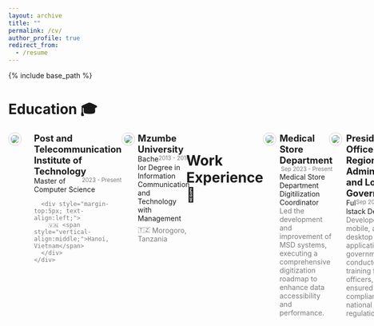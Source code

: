 ```yaml
---
layout: archive
title: ""
permalink: /cv/
author_profile: true
redirect_from:
  - /resume
---
```


{% include base_path %}

# Education 🎓

<div style="display:flex;">
  <div style="flex:0.5; padding-right:5%">
    <img src="{{ site.url }}/images/resume/ptit.png" style="align:left; border: 1px solid #d3d3d3; border-radius: 11px; padding: 4px">
  </div>
  <div style="flex:4;">
    <p style="margin:0px">
      <b style="font-size: 130%;">Post and Telecommunication Institute of Technology</b>
      <span style="float:right; font-size:80%; color:#7a7a7a;">2023 - Present</span>
    </p>
    Master of Computer Science
    <div style="color:#7a7a7a; text-align:left;">
     
      <div style="margin-top:5px; text-align:left;">
        🇻🇳 <span style="vertical-align:middle;">Hanoi, Vietnam</span>
      </div>
    </div>
  </div>
</div>
<hr style="height:1em; margin:0em; visibility:hidden;" />

<div style="display:flex;">
  <div style="flex:0.5; padding-right:5%">
    <img src="{{ site.url }}/images/resume/mzumbe.png" style="align:left; border: 1px solid #d3d3d3; border-radius: 11px; padding: 4px">
  </div>
  <div style="flex:4;">
    <p style="margin:0px">
      <b style="font-size: 130%;">Mzumbe University</b>
      <span style="float:right; font-size:80%; color:#7a7a7a;">2013 - 2016</span>
    </p>
    Bachelor Degree in Information Communication and Technology with Management
    <div style="color:#7a7a7a; text-align:left;">
      <div style="margin-top:5px; text-align:left;">
        🇹🇿 <span style="vertical-align:middle;">Morogoro, Tanzania</span>
      </div>
    </div>
  </div>
</div>

<hr style="height:1em; margin:0em; visibility:hidden;" />

# Work Experience 💼

<div style="display:flex;">
  <div style="flex:0.5; padding-right:5%">
    <img src="{{ site.url }}/images/resume/msd.png" style="align:left; border: 1px solid #d3d3d3; border-radius: 11px; padding: 4px">
  </div>
  <div style="flex:4;">
    <p style="margin:0px">
      <b style="font-size: 130%;">Medical Store Department</b>
      <span style="float:right; font-size:80%; color:#7a7a7a;">Sep 2023 - Present</span>
    </p>
    Medical Store Department Digitilization Coordinator
    <div style="color:#7a7a7a">
      Led the development and improvement of MSD systems, executing a comprehensive digitization roadmap to enhance data accessibility and performance.
    </div>
  </div>
</div>
<hr style="height:1em; margin:0em; visibility:hidden;" />

<div style="display:flex;">
  <div style="flex:0.5; padding-right:5%">
    <img src="{{ site.url }}/images/resume/poralg.png" style="align:left; border: 1px solid #d3d3d3; border-radius: 11px; padding: 4px">
  </div>
  <div style="flex:4;">
    <p style="margin:0px">
      <b style="font-size: 130%;">President's Office - Regional Administration and Local Government</b>
      <span style="float:right; font-size:80%; color:#7a7a7a;">Sep 2017 - Sep 2023</span>
    </p>
    Fullstack Developer
    <div style="color:#7a7a7a">
      Developed web, mobile, and desktop applications for the government, conducted system training for ICT officers, and ensured compliance with national regulations.
    </div>
  </div>
</div>
<hr style="height:1em; margin:0em; visibility:hidden;" />

# Skills 🛠️

## Programming & Frameworks

- **Programming languages**: C#, JAVA, PHP, Python, NodeJS
- **JavaScript frameworks**: AngularJS, Vue, ReactJS, Angular
- **Desktop Application Development**: Electron, JavaFX
- **Mobile Development**: Flutter, Android Studio
- **AI/ML Libraries**: TensorFlow, Keras, PyTorch, scikit-learn, XGBoost
- **Cloud & MLOps**: AWS SageMaker, Azure ML, Google AI Platform, Docker, Kubernetes
- **System Architecture**: Monolithic, SOA, Microservice
- **Version Control**: GitHub, GitLab

## Machine Learning & Deep Learning Expertise

- **Model Development & Deployment**: Extensive experience in developing and deploying ML/DL models for real-world applications such as image recognition, natural language processing (NLP), predictive analytics, and recommendation systems.
- **Deep Learning Specializations**:
  - **Convolutional Neural Networks (CNNs)** for tasks like object detection, image classification, and segmentation.
  - **Recurrent Neural Networks (RNNs)**, **LSTMs**, and **GRUs** for time-series forecasting, sequence modeling, and NLP tasks.
  - **Transformer-based architectures** (e.g., BERT, GPT) for advanced NLP tasks such as text generation, sentiment analysis, and machine translation.
- **NLP & Text Processing**:
  - Expertise in **Word2Vec**, **BERT**, and **GPT** models for building chatbots, sentiment analysis, and language translation systems.
  - End-to-end NLP pipelines for tokenization, text embedding, and entity recognition.
- **Reinforcement Learning**: Hands-on experience with reinforcement learning techniques, including **Q-learning**, **Deep Q Networks (DQN)**, and **Policy Gradient Methods**, used in dynamic decision-making environments like game simulations and resource allocation.
- **Predictive Analytics & Recommendation Systems**:
  - Expertise in collaborative filtering-based recommendation engines, utilizing **user-based** and **item-based** nearest neighbor algorithms.
  - Experience in **matrix factorization techniques** such as Singular Value Decomposition (SVD) to improve recommendation accuracy.
- **Model Optimization & Performance Tuning**:
  - Proficient in optimizing model performance through techniques such as **hyperparameter tuning**, **early stopping**, **regularization** (e.g., L1, L2).
  - Leveraged tools like **cross-validation**, **grid search**, and **Bayesian optimization** for fine-tuning models to improve accuracy and efficiency.
- **Handling Large Datasets**:
  - Skilled in handling and processing large datasets using tools such as **Hadoop**, **Spark**, **Dask**, and **BigQuery**.
  - Experience in distributed training of ML models on clusters for scaling up machine learning workflows.

## Specialized AI/ML Techniques

- **Generative Adversarial Networks (GANs)** for generating synthetic data and creative applications.
- **Few-shot and Zero-shot Learning** for developing models that can generalize from minimal data.
- **Meta-Learning** to improve model adaptability and performance in different scenarios.

## Big Data & Databases

- **Databases**: MySQL, PostgreSQL, SQL Server, Oracle
- **Big Data Technologies**: Firebase, BigQuery, Hadoop, Spark, Dask
- **Database Optimization**: Experience in writing efficient SQL queries and optimizing database performance.

# Projects 🚀

- **Government of Tanzania Health Management Information System (GOT-HOMIS)**  
  Played a critical role in the design and development of multiple versions (2, 2.5, 3, 4.0) of GOT-HOMIS, a centralized health data management system aimed at improving healthcare services across Tanzania. Responsibilities included crafting comprehensive System Requirement Specification Documents (SRS) to define functional and non-functional requirements, as well as creating System Design Documents (SDD) that detailed system architecture, database schemas, and data flow. Led the implementation process, collaborating with multidisciplinary teams to ensure seamless integration with existing healthcare infrastructure. This system has greatly enhanced data-driven decision-making, resource allocation, and patient care across the country.

- **Zanzibar Electronic Medical Record System (ZEMR)**  
  Designed and implemented a centralized Electronic Medical Record (EMR) system to streamline patient data management across Zanzibar’s health facilities. The system improved the accuracy, accessibility, and security of patient records, facilitating better healthcare delivery and administrative efficiency.

- **Facility Financial Account and Reporting System (FFARS)**  
  Developed both web and mobile applications for local government authorities to manage budgets, grants, and own-source revenue. The system offers real-time financial reporting and budget control, supporting local facilities in efficient financial management. It integrates directly with bank systems for seamless reconciliation and ensures financial transparency for stakeholders at multiple levels, including sector ministries and local government authorities.

- **Wadau Portal (Implementing Partners Management Portal)**  
  Created a web-based platform to help the Tanzanian government track and govern information about development partners and their research projects. This system serves as a central hub for monitoring, evaluation, and governance, improving transparency and accountability for projects in partnership with external organizations.

- **Annual School Census (ASC)**  
  Developed a robust system used to collect and manage educational data from Pre-Primary, Primary, Secondary, Adult, and Non-Formal Education institutions. The system streamlines the collection of data via school-level questionnaires and plays a pivotal role in education planning, resource distribution, and policy-making.

- **Madeni MIS**  
  Designed and developed an automated system for managing staff claims and non-salary debts across Tanzanian government departments. The system digitizes the entire claims process, ensuring transparency and accountability at all levels of approval. It significantly reduced the delays and inefficiencies associated with manual claim handling.

- **Muungano Gateway**  
  Developed a robust communication bus, serving as an interoperability layer for various electronic information systems in Tanzania. Muungano Gateway allows for seamless data exchange and integration across different government and institutional systems, improving interoperability and data sharing within and between public sector systems.

- **Human Capital Management Information System (HCMIS)**  
  Created and deployed an advanced Human Resource and Payroll Management system for the Tanzanian government’s public service. The system enhances human resource management efficiency by automating payroll processes and providing comprehensive employee management functionalities, used across all public service institutions.

- **School Information System (SIS)**  
  Developed a web and mobile-based platform that captures comprehensive data on student and staff populations, resources, behaviors, and performance indicators. The system supports school administrators and policymakers by offering real-time data insights and analytics for effective decision-making.

- **Bank of Tanzania Health Management Information System**  
  Designed and deployed an EMR system for the Bank of Tanzania’s dispensaries and health centers, streamlining the management of patient data and improving healthcare delivery for employees and their dependents.

- **10% Management Information System (TPLMIS)**  
  Developed an automated system to manage loans provided to women, youth, and disabled individuals. The system integrates with Tanzanian financial institutions, ensuring accurate bank account validation and transparent loan disbursement. It has increased repayment rates and strengthened accountability through the use of control numbers.

- **Tanzania Electronic Investment Window (TEIW)**  
  Designed and implemented the TEIW platform, a one-stop solution for investors seeking services from various government institutions, including the Tanzania Investment Centre (TIC), NIDA, TRA, and others. TEIW streamlines the process for acquiring permits, licenses, and approvals, significantly reducing bottlenecks and enhancing investor experience.

- **Selform Management Information System**  
  Developed a system allowing students to update academic preferences (e.g., schools, colleges, or subject combinations) following the release of final exam results. This system also manages the allocation of students to schools and colleges based on their academic choices and results, improving the overall student placement process.

- **Faru Gateway**  
  Led the development of Faru Gateway, a centralized data exchange infrastructure designed to enhance secure communication and data sharing within the Ministry of Natural Resources and Tourism. The gateway integrates with the Government Electronic Service Bus (Gov-ESB), facilitating the development of data warehouses, BI dashboards, and mobile applications to support decision-making in the natural resource and tourism sectors.

- **National e-Procurement System (NeST)**  
  Developed modules in the NeST, a comprehensive digital platform that revolutionizes public procurement in Tanzania. The system automates procurement workflows, from tendering to contract management, ensuring transparency, efficiency, and accountability. Advanced features include real-time monitoring and compliance with procurement regulations, significantly reducing fraud and errors while enhancing competitiveness in government tenders.

- **Medical Stores Department (MSD) Gateway**  
  Spearheaded the development of the MSD Gateway, an integration platform that connects MSD systems with various financial institutions, including NMB, CRDB, and others. The gateway streamlines payment processes, enabling seamless and secure financial transactions, ultimately improving the efficiency and reliability of the medical supply chain in Tanzania.

# Conferences & Seminars 🌍

- **Technical Advisory Group Meeting** - Discussed the development of a model IT platform to facilitate individual interactions with health systems (2018, Brazaville, Congo).
- **openIMIS Community Meeting** - Engaged with global health experts on the expansion of openIMIS for health financing schemes in Cameroon (2023, Yaoundé, Cameroon).

